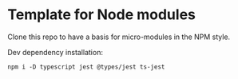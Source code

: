 # Template for Node modules

Clone this repo to have a basis for micro-modules in the NPM style.

Dev dependency installation:
```
npm i -D typescript jest @types/jest ts-jest
```
